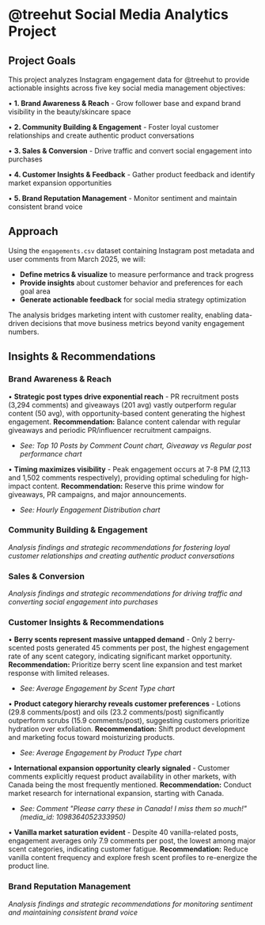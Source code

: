 # @treehut Social Media Analytics Project

## Project Goals

This project analyzes Instagram engagement data for @treehut to provide actionable insights across five key social media management objectives:

• **1. Brand Awareness & Reach** - Grow follower base and expand brand visibility in the beauty/skincare space

• **2. Community Building & Engagement** - Foster loyal customer relationships and create authentic product conversations

• **3. Sales & Conversion** - Drive traffic and convert social engagement into purchases

• **4. Customer Insights & Feedback** - Gather product feedback and identify market expansion opportunities

• **5. Brand Reputation Management** - Monitor sentiment and maintain consistent brand voice

## Approach

Using the `engagements.csv` dataset containing Instagram post metadata and user comments from March 2025, we will:

- **Define metrics & visualize** to measure performance and track progress
- **Provide insights** about customer behavior and preferences for each goal area
- **Generate actionable feedback** for social media strategy optimization

The analysis bridges marketing intent with customer reality, enabling data-driven decisions that move business metrics beyond vanity engagement numbers.

## Insights & Recommendations

### Brand Awareness & Reach

• **Strategic post types drive exponential reach** - PR recruitment posts (3,294 comments) and giveaways (201 avg) vastly outperform regular content (50 avg), with opportunity-based content generating the highest engagement. **Recommendation:** Balance content calendar with regular giveaways and periodic PR/influencer recruitment campaigns.
  - *See: Top 10 Posts by Comment Count chart, Giveaway vs Regular post performance chart*

• **Timing maximizes visibility** - Peak engagement occurs at 7-8 PM (2,113 and 1,502 comments respectively), providing optimal scheduling for high-impact content. **Recommendation:** Reserve this prime window for giveaways, PR campaigns, and major announcements.
  - *See: Hourly Engagement Distribution chart*

### Community Building & Engagement

*Analysis findings and strategic recommendations for fostering loyal customer relationships and creating authentic product conversations*

### Sales & Conversion

*Analysis findings and strategic recommendations for driving traffic and converting social engagement into purchases*

### Customer Insights & Recommendations

• **Berry scents represent massive untapped demand** - Only 2 berry-scented posts generated 45 comments per post, the highest engagement rate of any scent category, indicating significant market opportunity. **Recommendation:** Prioritize berry scent line expansion and test market response with limited releases.
  - *See: Average Engagement by Scent Type chart*

• **Product category hierarchy reveals customer preferences** - Lotions (29.8 comments/post) and oils (23.2 comments/post) significantly outperform scrubs (15.9 comments/post), suggesting customers prioritize hydration over exfoliation. **Recommendation:** Shift product development and marketing focus toward moisturizing products.
  - *See: Average Engagement by Product Type chart*

• **International expansion opportunity clearly signaled** - Customer comments explicitly request product availability in other markets, with Canada being the most frequently mentioned. **Recommendation:** Conduct market research for international expansion, starting with Canada.
  - *See: Comment "Please carry these in Canada! I miss them so much!" (media_id: 1098364052333950)*

• **Vanilla market saturation evident** - Despite 40 vanilla-related posts, engagement averages only 7.9 comments per post, the lowest among major scent categories, indicating customer fatigue. **Recommendation:** Reduce vanilla content frequency and explore fresh scent profiles to re-energize the product line.

### Brand Reputation Management

*Analysis findings and strategic recommendations for monitoring sentiment and maintaining consistent brand voice*